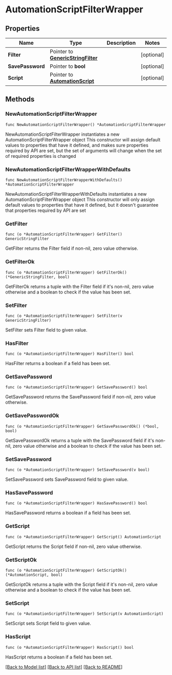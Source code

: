 # AutomationScriptFilterWrapper

## Properties

Name | Type | Description | Notes
------------ | ------------- | ------------- | -------------
**Filter** | Pointer to [**GenericStringFilter**](GenericStringFilter.md) |  | [optional] 
**SavePassword** | Pointer to **bool** |  | [optional] 
**Script** | Pointer to [**AutomationScript**](AutomationScript.md) |  | [optional] 

## Methods

### NewAutomationScriptFilterWrapper

`func NewAutomationScriptFilterWrapper() *AutomationScriptFilterWrapper`

NewAutomationScriptFilterWrapper instantiates a new AutomationScriptFilterWrapper object
This constructor will assign default values to properties that have it defined,
and makes sure properties required by API are set, but the set of arguments
will change when the set of required properties is changed

### NewAutomationScriptFilterWrapperWithDefaults

`func NewAutomationScriptFilterWrapperWithDefaults() *AutomationScriptFilterWrapper`

NewAutomationScriptFilterWrapperWithDefaults instantiates a new AutomationScriptFilterWrapper object
This constructor will only assign default values to properties that have it defined,
but it doesn't guarantee that properties required by API are set

### GetFilter

`func (o *AutomationScriptFilterWrapper) GetFilter() GenericStringFilter`

GetFilter returns the Filter field if non-nil, zero value otherwise.

### GetFilterOk

`func (o *AutomationScriptFilterWrapper) GetFilterOk() (*GenericStringFilter, bool)`

GetFilterOk returns a tuple with the Filter field if it's non-nil, zero value otherwise
and a boolean to check if the value has been set.

### SetFilter

`func (o *AutomationScriptFilterWrapper) SetFilter(v GenericStringFilter)`

SetFilter sets Filter field to given value.

### HasFilter

`func (o *AutomationScriptFilterWrapper) HasFilter() bool`

HasFilter returns a boolean if a field has been set.

### GetSavePassword

`func (o *AutomationScriptFilterWrapper) GetSavePassword() bool`

GetSavePassword returns the SavePassword field if non-nil, zero value otherwise.

### GetSavePasswordOk

`func (o *AutomationScriptFilterWrapper) GetSavePasswordOk() (*bool, bool)`

GetSavePasswordOk returns a tuple with the SavePassword field if it's non-nil, zero value otherwise
and a boolean to check if the value has been set.

### SetSavePassword

`func (o *AutomationScriptFilterWrapper) SetSavePassword(v bool)`

SetSavePassword sets SavePassword field to given value.

### HasSavePassword

`func (o *AutomationScriptFilterWrapper) HasSavePassword() bool`

HasSavePassword returns a boolean if a field has been set.

### GetScript

`func (o *AutomationScriptFilterWrapper) GetScript() AutomationScript`

GetScript returns the Script field if non-nil, zero value otherwise.

### GetScriptOk

`func (o *AutomationScriptFilterWrapper) GetScriptOk() (*AutomationScript, bool)`

GetScriptOk returns a tuple with the Script field if it's non-nil, zero value otherwise
and a boolean to check if the value has been set.

### SetScript

`func (o *AutomationScriptFilterWrapper) SetScript(v AutomationScript)`

SetScript sets Script field to given value.

### HasScript

`func (o *AutomationScriptFilterWrapper) HasScript() bool`

HasScript returns a boolean if a field has been set.


[[Back to Model list]](../README.md#documentation-for-models) [[Back to API list]](../README.md#documentation-for-api-endpoints) [[Back to README]](../README.md)


